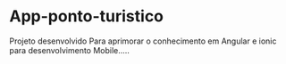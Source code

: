 # App-ponto-turistico
Projeto desenvolvido Para aprimorar o conhecimento em Angular e ionic para desenvolvimento Mobile.....
